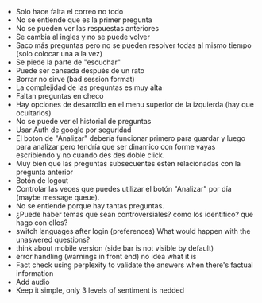 - Solo hace falta el correo no todo
- No se entiende que es la primer pregunta
- No se pueden ver las respuestas anteriores
- Se cambia al ingles y no se puede volver
- Saco más preguntas pero no se pueden resolver todas al mismo tiempo (solo colocar una a la vez)
- Se piede la parte de "escuchar"
- Puede ser cansada después de un rato
- Borrar no sirve (bad session format)
- La complejidad de las preguntas es muy alta
- Faltan preguntas en checo
- Hay opciones de desarrollo en el menu superior de la izquierda (hay que ocultarlos)
- No se puede ver el historial de preguntas
- Usar Auth de google por seguridad
- El boton de "Analizar" debería funcionar primero para guardar y luego para analizar pero tendría que ser dinamico con forme vayas escribiendo y no cuando des des doble click.
- Muy bien que las preguntas subsecuentes esten relacionadas con la pregunta anterior
- Botón de logout
- Controlar las veces que puedes utilizar el botón "Analizar" por día (maybe message queue).
- No se entiende porque hay tantas preguntas.
- ¿Puede haber temas que sean controversiales? como los identifico? que hago con ellos?
- switch languages after login (preferences) What would happen with the unaswered questions?
- think about mobile version (side bar is not visible by default)
- error handling (warnings in front end) no idea what it is
- Fact check using perplexity to validate the answers when there's factual information
- Add audio
- Keep it simple, only 3 levels of sentiment is nedded
